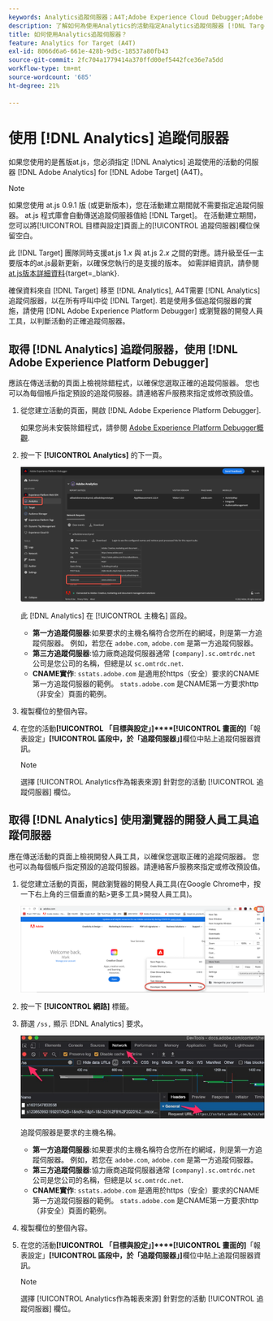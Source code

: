 ```yaml
---
keywords: Analytics追蹤伺服器；A4T;Adobe Experience Cloud Debugger;Adobe Experience Platform Debugger；報表來源；開發人員工具
description: 了解如何為使用Analytics的活動指定Analytics追蹤伺服器 [!DNL Target] (A4T)。
title: 如何使用Analytics追蹤伺服器？
feature: Analytics for Target (A4T)
exl-id: 8066d6a6-661e-428b-9d5c-18537a80fb43
source-git-commit: 2fc704a1779414a370ffd00ef5442fce36e7a5dd
workflow-type: tm+mt
source-wordcount: '685'
ht-degree: 21%

---
```


# 使用 [!DNL Analytics] 追蹤伺服器

如果您使用的是舊版at.js，您必須指定 [!DNL Analytics] 追蹤使用的活動的伺服器 [!DNL Adobe Analytics] for [!DNL Adobe Target] (A4T)。

>[!NOTE]
>
>如果您使用 at.js 0.9.1 版 (或更新版本)，您在活動建立期間就不需要指定追蹤伺服器。 at.js 程式庫會自動傳送追蹤伺服器值給 [!DNL Target]。 在活動建立期間，您可以將[!UICONTROL 目標與設定]頁面上的[!UICONTROL 追蹤伺服器]欄位保留空白。
>
>此 [!DNL Target] 團隊同時支援at.js 1.*x* 與 at.js 2.*x* 之間的對應。請升級至任一主要版本的at.js最新更新，以確保您執行的是支援的版本。 如需詳細資訊，請參閱 [at.js版本詳細資料](https://experienceleague.adobe.com/docs/target-dev/developer/client-side/at-js-implementation/target-atjs-versions.html){target=_blank}.

確保資料來自 [!DNL Target] 移至 [!DNL Analytics], A4T需要 [!DNL Analytics] 追蹤伺服器，以在所有呼叫中從 [!DNL Target]. 若是使用多個追蹤伺服器的實施，請使用 [!DNL Adobe Experience Platform Debugger] 或瀏覽器的開發人員工具，以判斷活動的正確追蹤伺服器。

## 取得 [!DNL Analytics] 追蹤伺服器，使用 [!DNL Adobe Experience Platform Debugger]

應該在傳送活動的頁面上檢視除錯程式，以確保您選取正確的追蹤伺服器。 您也可以為每個帳戶指定預設的追蹤伺服器。請連絡客戶服務來指定或修改預設值。

1. 從您建立活動的頁面，開啟 [!DNL Adobe Experience Platform Debugger].

   如果您尚未安裝除錯程式，請參閱 [Adobe Experience Platform Debugger概觀](https://experienceleague.adobe.com/docs/platform-learn/data-collection/debugger/overview.html).

1. 按一下 **[!UICONTROL Analytics]** 的下一頁。

   ![Screen_DebuggerTrackServ影像](assets/Screen_DebuggerTrackServ.png)

   此 [!DNL Analytics] 在 [!UICONTROL 主機名] 區段。

   * **第一方追蹤伺服器**:如果要求的主機名稱符合您所在的網域，則是第一方追蹤伺服器。 例如，若您在 `adobe.com`, `adobe.com` 是第一方追蹤伺服器。
   * **第三方追蹤伺服器**:協力廠商追蹤伺服器通常 `[company].sc.omtrdc.net` 公司是您公司的名稱，但總是以 `sc.omtrdc.net`.
   * **CNAME實作**: `sstats.adobe.com` 是適用於https（安全）要求的CNAME第一方追蹤伺服器的範例。 `stats.adobe.com` 是CNAME第一方要求http（非安全）頁面的範例。

1. 複製欄位的整個內容。

1. 在您的活動&#x200B;**[!UICONTROL 「目標與設定」]****[!UICONTROL 畫面的]**「報表設定」**[!UICONTROL 區段中，於「追蹤伺服器」]**&#x200B;欄位中貼上追蹤伺服器資訊。

   >[!NOTE]
   >
   >選擇 [!UICONTROL Analytics作為報表來源] 針對您的活動 [!UICONTROL 追蹤伺服器] 欄位。

## 取得 [!DNL Analytics] 使用瀏覽器的開發人員工具追蹤伺服器

應在傳送活動的頁面上檢視開發人員工具，以確保您選取正確的追蹤伺服器。 您也可以為每個帳戶指定預設的追蹤伺服器。請連絡客戶服務來指定或修改預設值。

1. 從您建立活動的頁面，開啟瀏覽器的開發人員工具(在Google Chrome中，按一下右上角的三個垂直的點>更多工具>開發人員工具)。

   ![Chrome開發人員工具](/help/main/c-integrating-target-with-mac/a4t/assets/chrome-dev-tools.png)

1. 按一下 **[!UICONTROL 網路]** 標籤。

1. 篩選 `/ss,` 顯示 [!DNL Analytics] 要求。

   ![具有/ss搜尋的Chrome開發人員工具](/help/main/c-integrating-target-with-mac/a4t/assets/chrome-search.png)

   追蹤伺服器是要求的主機名稱。

   * **第一方追蹤伺服器**:如果要求的主機名稱符合您所在的網域，則是第一方追蹤伺服器。 例如，若您在 `adobe.com`, `adobe.com` 是第一方追蹤伺服器。
   * **第三方追蹤伺服器**:協力廠商追蹤伺服器通常 `[company].sc.omtrdc.net` 公司是您公司的名稱，但總是以 `sc.omtrdc.net`.
   * **CNAME實作**: `sstats.adobe.com` 是適用於https（安全）要求的CNAME第一方追蹤伺服器的範例。 `stats.adobe.com` 是CNAME第一方要求http（非安全）頁面的範例。

1. 複製欄位的整個內容。

1. 在您的活動&#x200B;**[!UICONTROL 「目標與設定」]****[!UICONTROL 畫面的]**「報表設定」**[!UICONTROL 區段中，於「追蹤伺服器」]**&#x200B;欄位中貼上追蹤伺服器資訊。

   >[!NOTE]
   >
   >選擇 [!UICONTROL Analytics作為報表來源] 針對您的活動 [!UICONTROL 追蹤伺服器] 欄位。
